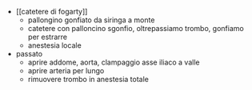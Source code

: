 - [[catetere di fogarty]]
	- pallongino gonfiato da siringa a monte
	- catetere con palloncino sgonfio, oltrepassiamo trombo, gonfiamo per estrarre
	- anestesia locale
- passato
	- aprire addome, aorta, clampaggio asse iliaco a valle
	- aprire arteria per lungo
	- rimuovere trombo in anestesia totale